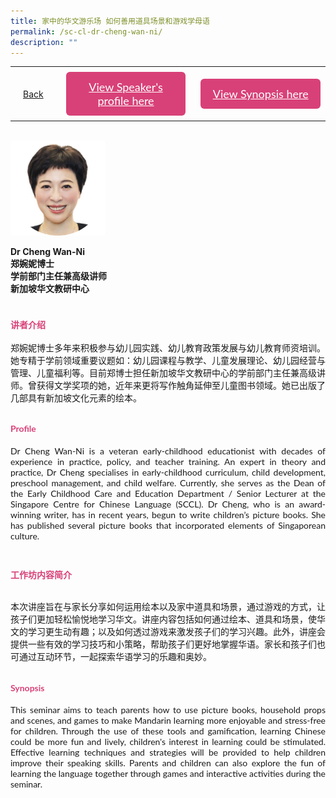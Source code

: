 ```yaml
---
title: 家中的华文游乐场 如何善用道具场景和游戏学母语
permalink: /sc-cl-dr-cheng-wan-ni/
description: ""
---
```

<style>
  .video-container {
  position: relative;
  width: 100%;
  overflow: hidden;
  padding-top: 56.25%; 
}
.responsive-iframe {
  position: absolute;
  top: 0;
  left: 0;
  bottom: 0;
  right: 0;
  width: 100%;
  height: 100%;
  border: none;
}
.btntop {
    position: fixed;
    float: right;
    bottom: 20px;
    right: 80px;
    z-index: 99;
    boder: none;
    background-color: #3bb9ff;
    cursor: pointer;
    padding: 15px;
    boder-radius: 4px;
    color: #fff;
    font-weight: 600;
}
    .btn1,.btn2{
      font-size: 18px;
    font-family: Lato,sans-serif;
    background-color: #d84178;
    padding: 13px 13px;
    border-radius: 6px;
    text-align: center;
    display: block;
    margin-left: 8px;
  }
  @media only screen and (max-width: 600px){ 
  .btn1,.btn2{
   margin-left: -6px;
    padding: 1px 8px;
  }
  }
   .btn1:hover {
background-color: lightgrey;!important;
}
 .btn2:hover {
background-color: lightgrey;!important;
}
.content a {
margin-bottom:0rem;
text-decoration:none;
}
  img {
height:auto;
max-width:100%;
}
</style>


<table>
  <tbody><tr>   
        <td style="border: none;
  text-align: left;padding: 20px;">
<a href="/chinese-session">Back</a>
</td>
    <td style="border: none;
  text-align: left;padding: 8px;width: 43%;"> <a href="#C1" class="btn1" style="color:#fff;">View Speaker's profile here</a> </td>
    <td style="border: none;
  text-align: left;padding: 8px;width: 43%;">
      <a href="#C2" class="btn2" style="color:#fff;">  View Synopsis here</a>
    </td>
    </tr>
</tbody></table><br>

<div class="tlimg">
 <div class="column">
<img src="/images/CL/dr cheng (cl)_lkyfb.png" style="width:30%">
   </div>

 <p><strong>Dr Cheng Wan-Ni</strong><br>
 <strong>郑婉妮博士<br>学前部门主任兼高级讲师<br>新加坡华文教研中心</strong></p>

<h4 id="C1" style="padding-top:24px;margin:0px;color:#d84178;font-family:Lato,sans-serif;">讲者介绍</h4>
<br>
<p style="margin:0px;font-family: Lato,sans-serif;text-align: justify">
郑婉妮博士多年来积极参与幼儿园实践、幼儿教育政策发展与幼儿教育师资培训。她专精于学前领域重要议题如：幼儿园课程与教学、儿童发展理论、幼儿园经营与管理、儿童福利等。目前郑博士担任新加坡华文教研中心的学前部门主任兼高级讲师。曾获得文学奖项的她，近年来更将写作触角延伸至儿童图书领域。她已出版了几部具有新加坡文化元素的绘本。</p>
	
<h4 id="C1" style="padding-top:12px;color:#d84178;font-family:Lato,sans-serif;">Profile</h4>  
<p style="margin:0px;font-family: Lato,sans-serif;text-align: justify">
Dr Cheng Wan-Ni is a veteran early-childhood educationist with decades of experience in practice, policy, and teacher training. An expert in theory and practice, Dr Cheng specialises in early-childhood curriculum, child development, preschool management, and child welfare. Currently, she serves as the Dean of the Early Childhood Care and Education Department / Senior Lecturer at the Singapore Centre for Chinese Language (SCCL). Dr Cheng, who is an award-winning writer, has in recent years, begun to write children’s picture books. She has published several picture books that incorporated elements of Singaporean culture.
</p>

<h4 id="C2" style="padding-top:24px; color:#d84178;font-family:Lato,sans-serif;">工作坊内容简介</h4>  
<p style="padding-top:12px;margin:0px;font-family: Lato,sans-serif;text-align: justify">
本次讲座旨在与家长分享如何运用绘本以及家中道具和场景，通过游戏的方式，让孩子们更加轻松愉悦地学习华文。讲座内容包括如何通过绘本、道具和场景，使华文的学习更生动有趣；以及如何透过游戏来激发孩子们的学习兴趣。此外，讲座会提供一些有效的学习技巧和小策略，帮助孩子们更好地掌握华语。家长和孩子们也可通过互动环节，一起探索华语学习的乐趣和奥妙。</p>
	
<h4 id="C2" style="padding-top:12px;color:#d84178;font-family:Lato,sans-serif;">Synopsis</h4>  
<p style="margin:0px;font-family: Lato,sans-serif; text-align:justify;"> This seminar aims to teach parents how to use picture books, household props and scenes, and games to make Mandarin learning more enjoyable and stress-free for children. Through the use of these tools and gamification, learning Chinese could be more fun and lively, children's interest in learning could be stimulated. Effective learning techniques and strategies will be provided to help children improve their speaking skills. Parents and children can also explore the fun of learning the language together through games and interactive activities during the seminar. 
</p></div>